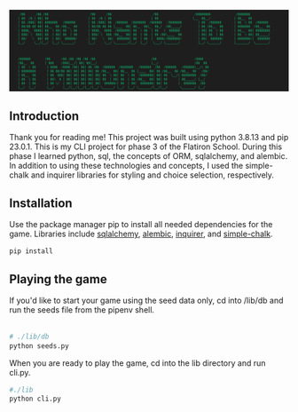 ![alt text](/main_img.PNG)

## Introduction

Thank you for reading me! This project was built using python 3.8.13 and pip 23.0.1. This is my CLI project for phase 3 of the Flatiron School. During this phase I learned python, sql, the concepts of ORM, sqlalchemy, and alembic. In addition to using these technologies and concepts, I used the simple-chalk and inquirer libraries for styling and choice selection, respectively. 

## Installation 

Use the package manager pip to install all needed dependencies for the game. Libraries include [sqlalchemy](https://www.sqlalchemy.org/), [alembic](https://alembic.sqlalchemy.org/en/latest/), [inquirer](https://python-inquirer.readthedocs.io/en/latest/), and [simple-chalk](https://pypi.org/project/simple-chalk/). 

```bash
pip install
```

## Playing the game 

If you'd like to start your game using the seed data only, cd into /lib/db and run the seeds file from the pipenv shell.

```bash

# ./lib/db
python seeds.py
```

When you are ready to play the game, cd into the lib directory and run cli.py. 

```bash
#./lib 
python cli.py
```